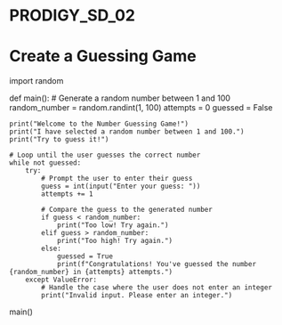 # PRODIGY_SD_02
# Create a Guessing Game

import random

def main():
    # Generate a random number between 1 and 100
    random_number = random.randint(1, 100)
    attempts = 0
    guessed = False

    print("Welcome to the Number Guessing Game!")
    print("I have selected a random number between 1 and 100.")
    print("Try to guess it!")

    # Loop until the user guesses the correct number
    while not guessed:
        try:
            # Prompt the user to enter their guess
            guess = int(input("Enter your guess: "))
            attempts += 1
            
            # Compare the guess to the generated number
            if guess < random_number:
                print("Too low! Try again.")
            elif guess > random_number:
                print("Too high! Try again.")
            else:
                guessed = True
                print(f"Congratulations! You've guessed the number {random_number} in {attempts} attempts.")
        except ValueError:
            # Handle the case where the user does not enter an integer
            print("Invalid input. Please enter an integer.")

main()
